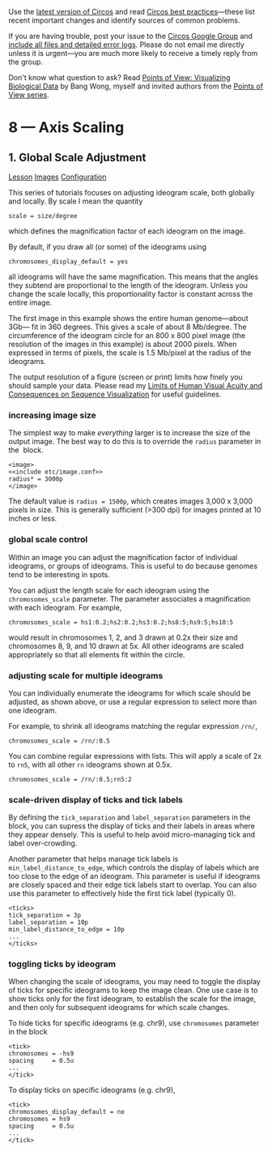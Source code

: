 Use the [latest version of Circos](/software/download/circos/) and read
[Circos best
practices](/documentation/tutorials/reference/best_practices/)—these list
recent important changes and identify sources of common problems.

If you are having trouble, post your issue to the [Circos Google
Group](https://groups.google.com/group/circos-data-visualization) and [include
all files and detailed error logs](/support/support/). Please do not email me
directly unless it is urgent—you are much more likely to receive a timely
reply from the group.

Don't know what question to ask? Read [Points of View: Visualizing Biological
Data](https://www.nature.com/nmeth/journal/v9/n12/full/nmeth.2258.html) by
Bang Wong, myself and invited authors from the [Points of View
series](https://mk.bcgsc.ca/pointsofview).

# 8 — Axis Scaling

## 1\. Global Scale Adjustment

[Lesson](/documentation/tutorials/scaling/global_scale/lesson)
[Images](/documentation/tutorials/scaling/global_scale/images)
[Configuration](/documentation/tutorials/scaling/global_scale/configuration)

This series of tutorials focuses on adjusting ideogram scale, both globally
and locally. By scale I mean the quantity

    
    
    scale = size/degree
    

which defines the magnification factor of each ideogram on the image.

By default, if you draw all (or some) of the ideograms using

    
    
    chromosomes_display_default = yes
    

all ideograms will have the same magnification. This means that the angles
they subtend are proportional to the length of the ideogram. Unless you change
the scale locally, this proportionality factor is constant across the entire
image.

The first image in this example shows the entire human genome—about 3Gb— fit
in 360 degrees. This gives a scale of about 8 Mb/degree. The circumference of
the ideogram circle for an 800 x 800 pixel image (the resolution of the images
in this example) is about 2000 pixels. When expressed in terms of pixels, the
scale is 1.5 Mb/pixel at the radius of the ideograms.

The output resolution of a figure (screen or print) limits how finely you
should sample your data. Please read my [Limits of Human Visual Acuity and
Consequences on Sequence
Visualization](https://mk.bcgsc.ca/vizbi/2012/resolution/resolution.pdf</p>)
for useful guidelines.

### increasing image size

The simplest way to make _everything_ larger is to increase the size of the
output image. The best way to do this is to override the `radius` parameter in
the <image> block.

    
    
    <image>
    <<include etc/image.conf>>
    radius* = 3000p
    </image>
    

The default value is `radius = 1500p`, which creates images 3,000 x 3,000
pixels in size. This is generally sufficient (>300 dpi) for images printed at
10 inches or less.

### global scale control

Within an image you can adjust the magnification factor of individual
ideograms, or groups of ideograms. This is useful to do because genomes tend
to be interesting in spots.

You can adjust the length scale for each ideogram using the
`chromosomes_scale` parameter. The parameter associates a magnification with
each ideogram. For example,

    
    
    chromosomes_scale = hs1:0.2;hs2:0.2;hs3:0.2;hs8:5;hs9:5;hs10:5
    

would result in chromosomes 1, 2, and 3 drawn at 0.2x their size and
chromosomes 8, 9, and 10 drawn at 5x. All other ideograms are scaled
appropriately so that all elements fit within the circle.

### adjusting scale for multiple ideograms

You can individually enumerate the ideograms for which scale should be
adjusted, as shown above, or use a regular expression to select more than one
ideogram.

For example, to shrink all ideograms matching the regular expression `/rn/`,

    
    
    chromosomes_scale = /rn/:0.5
    

You can combine regular expressions with lists. This will apply a scale of 2x
to `rn5`, with all other `rn` ideograms shown at 0.5x.

    
    
    chromosomes_scale = /rn/:0.5;rn5:2
    

### scale-driven display of ticks and tick labels

By defining the `tick_separation` and `label_separation` parameters in the
<ticks> block, you can supress the display of ticks and their labels in areas
where they appear densely. This is useful to help avoid micro-managing tick
and label over-crowding.

Another parameter that helps manage tick labels is
`min_label_distance_to_edge`, which controls the display of labels which are
too close to the edge of an ideogram. This parameter is useful if ideograms
are closely spaced and their edge tick labels start to overlap. You can also
use this parameter to effectively hide the first tick label (typically 0).

    
    
    <ticks>
    tick_separation = 3p
    label_separation = 10p
    min_label_distance_to_edge = 10p
    ...
    </ticks>
    

### toggling ticks by ideogram

When changing the scale of ideograms, you may need to toggle the display of
ticks for specific ideograms to keep the image clean. One use case is to show
ticks only for the first ideogram, to establish the scale for the image, and
then only for subsequent ideograms for which scale changes.

To hide ticks for specific ideograms (e.g. chr9), use `chromosomes` parameter
in the <tick> block

    
    
    <tick>
    chromosomes = -hs9
    spacing     = 0.5u
    ...
    </tick>
    

To display ticks on specific ideograms (e.g. chr9),

    
    
    <tick>
    chromosomes_display_default = no
    chromosomes = hs9
    spacing     = 0.5u
    ...
    </tick>
    

